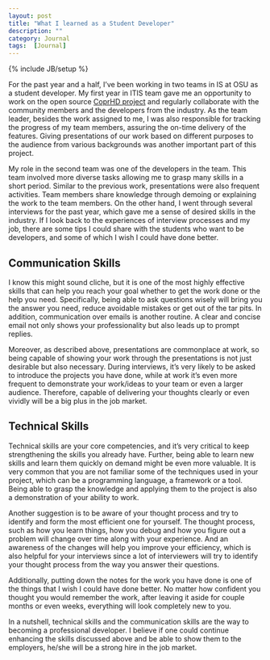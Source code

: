 ```yaml
---
layout: post
title: "What I learned as a Student Developer"
description: ""
category: Journal
tags:  [Journal]
---
```

{% include JB/setup %}

For the past year and a half, I’ve been working in two teams in IS at OSU as a student developer. My first year in ITIS team gave me an opportunity to work on the open source [CoprHD project](coprhd.github.io) and regularly collaborate with the community members and the developers from the industry. As the team leader, besides the work assigned to me, I was also responsible for tracking the progress of my team members, assuring the on-time delivery of the features. Giving presentations of our work based on different purposes to the audience from various backgrounds was another important part of this project.

My role in the second team was one of the developers in the team. This team involved more diverse tasks allowing me to grasp many skills in a short period. Similar to the previous work, presentations were also frequent activities. Team members share knowledge through demoing or explaining the work to the team members. On the other hand, I went through several interviews for the past year, which gave me a sense of desired skills in the industry. If I look back to the experiences of interview processes and my job, there are some tips I could share with the students who want to be developers, and some of which I wish I could have done better.

## Communication Skills
I know this might sound cliche, but it is one of the most highly effective skills that can help you reach your goal whether to get the work done or the help you need. Specifically, being able to ask questions wisely will bring you the answer you need, reduce avoidable mistakes or get out of the tar pits. In addition, communication over emails is another routine. A clear and concise email not only shows your professionality but also leads up to prompt replies.

Moreover, as described above, presentations are commonplace at work, so being capable of showing your work through the presentations is not just desirable but also necessary. During interviews, it’s very likely to be asked to introduce the projects you have done, while at work it’s even more frequent to demonstrate your work/ideas to your team or even a larger audience. Therefore, capable of delivering your thoughts clearly or even vividly will be a big plus in the job market.

## Technical Skills
Technical skills are your core competencies, and it’s very critical to keep strengthening the skills you already have. Further, being able to learn new skills and learn them quickly on demand might be even more valuable. It is very common that you are not familiar some of the techniques used in your project, which can be a programming language, a framework or a tool. Being able to grasp the knowledge and applying them to the project is also a demonstration of your ability to work.

Another suggestion is to be aware of your thought process and try to identify and form the most efficient one for yourself. The thought process, such as how you learn things, how you debug and how you figure out a problem will change over time along with your experience. And an awareness of the changes will help you improve your efficiency, which is also helpful for your interviews since a lot of interviewers will try to identify your thought process from the way you answer their questions.

Additionally, putting down the notes for the work you have done is one of the things that I wish I could have done better. No matter how confident you thought you would remember the work, after leaving it aside for couple months or even weeks, everything will look completely new to you.

In a nutshell, technical skills and the communication skills are the way to becoming a professional developer. I believe if one could continue enhancing the skills discussed above and be able to show them to the employers, he/she will be a strong hire in the job market.
